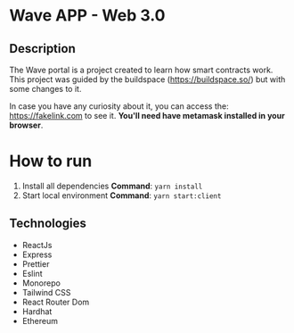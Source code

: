 # Wave APP  - Web 3.0

## Description
The Wave portal is a project created to learn how smart contracts work. This project was guided by the buildspace (https://buildspace.so/) but with some changes to it.

In case you have any curiosity about it, you can access the: https://fakelink.com to see it. **You'll need have metamask installed in your browser**.

# How to run
1. Install all dependencies **Command**: `yarn install`
2. Start local environment **Command**: `yarn start:client`

## Technologies
* ReactJs
* Express
* Prettier
* Eslint
* Monorepo
* Tailwind CSS 
* React Router Dom
* Hardhat
* Ethereum
 
